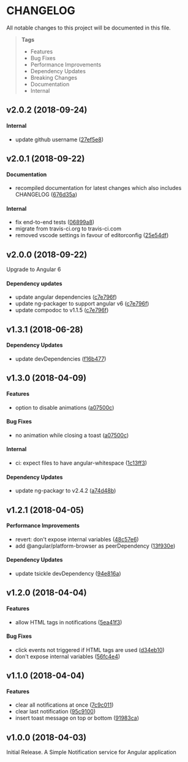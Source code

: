 # CHANGELOG

All notable changes to this project will be documented in this file.

> **Tags**
> - Features
> - Bug Fixes
> - Performance Improvements
> - Dependency Updates
> - Breaking Changes
> - Documentation
> - Internal

## v2.0.2 (2018-09-24)

#### Internal

* update github username ([27ef5e8](https://github.com/sibiraj-s/ngx-notifier/commit/27ef5e8))

## v2.0.1 (2018-09-22)

#### Documentation

* recompiled documentation for latest changes which also includes CHANGELOG ([676d35a](https://github.com/sibiraj-s/ngx-notifier/commit/676d35a))

#### Internal

* fix end-to-end tests ([06899a8](https://github.com/sibiraj-s/ngx-notifier/commit/06899a8))
* migrate from travis-ci.org to travis-ci.com
* removed vscode settings in favour of editorconfig ([25e54df](https://github.com/sibiraj-s/ngx-notifier/commit/25e54df))

## v2.0.0 (2018-09-22)

Upgrade to Angular 6

#### Dependency updates

* update angular dependencies ([c7e796f](https://github.com/sibiraj-s/ngx-notifier/commit/c7e796f))
* update ng-packager to support angular v6 ([c7e796f](https://github.com/sibiraj-s/ngx-notifier/commit/c7e796f))
* update compodoc to v1.1.5 ([c7e796f](https://github.com/sibiraj-s/ngx-notifier/commit/c7e796f))

## v1.3.1 (2018-06-28)

#### Dependency Updates

* update devDependencies ([f16b477](https://github.com/sibiraj-s/ngx-notifier/commit/f16b477))

## v1.3.0 (2018-04-09)

#### Features

* option to disable animations ([a07500c](https://github.com/sibiraj-s/ngx-notifier/commit/a07500c))

#### Bug Fixes

* no animation while closing a toast ([a07500c](https://github.com/sibiraj-s/ngx-notifier/commit/a07500c))

#### Internal

* ci: expect files to have angular-whitespace ([1c13ff3](https://github.com/sibiraj-s/ngx-notifier/commit/1c13ff3))

#### Dependency Updates

* update ng-packagr to v2.4.2 ([a74d48b](https://github.com/sibiraj-s/ngx-notifier/commit/a74d48b))

## v1.2.1 (2018-04-05)

#### Performance Improvements

* revert: don't expose internal variables ([48c57e6](https://github.com/sibiraj-s/ngx-notifier/commit/48c57e6))
* add @angular/platform-browser as peerDependency ([13f930e](https://github.com/sibiraj-s/ngx-notifier/commit/13f930e))

#### Dependency Updates

* update tsickle devDependency ([94e816a](https://github.com/sibiraj-s/ngx-notifier/commit/94e816a))

## v1.2.0 (2018-04-04)

#### Features

* allow HTML tags in notifications ([5ea41f3](https://github.com/sibiraj-s/ngx-notifier/commit/5ea41f3))

#### Bug Fixes

* click events not triggered if HTML tags are used ([d34eb10](https://github.com/sibiraj-s/ngx-notifier/commit/d34eb10))
* don't expose internal variables ([56fc4e4](https://github.com/sibiraj-s/ngx-notifier/commit/56fc4e4))

## v1.1.0 (2018-04-04)

#### Features

* clear all notifications at once ([7c9c011](https://github.com/sibiraj-s/ngx-notifier/commit/7c9c011))
* clear last notification ([95c9100](https://github.com/sibiraj-s/ngx-notifier/commit/95c9100))
* insert toast message on top or bottom ([91983ca](https://github.com/sibiraj-s/ngx-notifier/commit/91983ca))

## v1.0.0 (2018-04-03)

Initial Release. A Simple Notification service for Angular application

